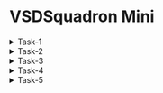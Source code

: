 # VSDSquadron Mini 

<details>
<summary>Task-1</summary>

+ In this program we will be using **RISC-V GNU Compiler Toolchain** to compile our c programs into risc v instructions. 
+ Then we will be using **Iverilog** to compile & simulate our verilog files. 
+ We will be using **GTKwave** to view the relevant waveforms obtained from verilog simulation.
+ Also we will be using **Yosys** to synthesis our RTL.
### Steps to install git

```
 sudo apt-get install git
 git clone https://github.com/kunalg123/vsdflow.git
 cd vsdflow
 chmod 777 opensource_eda_tool_install.sh
 ./opensource_eda_tool_install.sh
 ./vsdflow spi_slave_design_details.csv
 ./vsdflow picorv32_design_details.csv

```
![1](https://github.com/Amrutha3515/vsdmini/assets/150571663/7d1db528-055d-4aa6-a059-d648f1e5b220)

  ### steps to install RISC-V GNU-TOOL CHAIN
  
   + For installing the riscv-gnu tool chain on ubuntu computer first clone the following repository 
```
git clone https://github.com/riscv/riscv-gnu-toolchain   _where_u_want_to_clone_repo
  ```
```
sudo apt-get install autoconf automake autotools-dev curl python3 python3-pip libmpc-dev libmpfr-dev libgmp-dev gawk build-essential bison flex texinfo gperf libtool patchutils bczlib1g-dev libexpat-dev ninja-build git cmake libglib2.0-dev libslirp-dev
 ``` 
#### The above code shows error : unable to locate the libslirp then use
```
sudo apt-get install autoconf automake autotools-dev curl python3 python3-pip libmpc-dev libmpfr-dev libgmp-dev gawk build-essential bison flex texinfo gperf libtool patchutils bc zlib1g-dev libexpat1-dev ninja-build git cmake libglib2.0-dev
cd directory_where_u_want_to_clone_repo
mkdir build
cd build
../configure --prefix=/absolute/path/where/u/want/to/keep/the/tools --enable-multilib
make
```
![4-1](https://github.com/Amrutha3515/vsdmini/assets/150571663/8cf8fb5a-3187-49ff-a44b-7a0ec1092150)

![5](https://github.com/Amrutha3515/vsdmini/assets/150571663/804ccf2e-e71a-4c24-87b0-923e061f03ab)

![7](https://github.com/Amrutha3515/vsdmini/assets/150571663/5889341e-e22f-4f75-af98-3f3981ceaf8e)
### Steps to install Yosys

```
sudo apt install yosys
```

You can verify the installation of yosys as shown below
![2-1](https://github.com/Amrutha3515/vsdmini/assets/150571663/3d291f38-f933-476b-8445-59b6690d12d3)


### Steps to install gcc 

```
 sudo apt install gcc
```
you can verify gcc installation as shown below
![2-2](https://github.com/Amrutha3515/vsdmini/assets/150571663/30a02b54-cb24-4ea6-b147-f85c85bcbf03)

## Steps to install Iverilog


```
 sudo apt-get update
 sudo apt-get -y install iverilog
```
![image](https://github.com/Amrutha3515/vsdmini/assets/150571663/8aa6bf8d-359f-47d8-be9d-ae0f808a5fbc)

The installation can be verified as shown below

![3-1](https://github.com/Amrutha3515/vsdmini/assets/150571663/3a485b68-6db4-4aff-aa47-f13193f454fb)


## Steps to install gtkwave

```
 sudo apt update
 sudo apt install gtkwave
```
![3-2](https://github.com/Amrutha3515/vsdmini/assets/150571663/55a2e7d5-f7e5-4a3f-ab1f-7cf1b3fef9e9)

# Compile a `c` Program Using Riscv Compiler


## Installing Leafpad Text Editor:


We will be using `leafpad` text editor to write our `c` program. The text editor can be installed as shown below (applicable for ubuntu 22.04 version).


```
sudo snap install leafpad 
```
## The Program:

Navigate to the home directory and create a new `.c` file in leafpad as shown below,

```
 cd 
 leafpad sum1ton.c &
```
write a `c program` and use the `save button`or use `ctrl + s`  to save the file. 

```
#include <stdio.h>
int main(){
    int sum = 0, i, n = 5;
    for (i=1; i<=n; ++i){
        sum += i;
    }
    printf("Sum of numbers from 1 to %d is %d \n", n, sum);
    return 0;
}

```

![8](https://github.com/Amrutha3515/vsdmini/assets/150571663/f23f70a9-04bf-4588-9a1b-f1e94de60a76)

## Compilation & Execution


Compile and run the program as below

```
 gcc program_name.c 
 ./a.out 
```
in my case it is sum1ton.c
![9](https://github.com/Amrutha3515/vsdmini/assets/150571663/970bafec-bd71-4319-8cd2-d82b524bd43a)

To view the code you have written and compile the program in riscv gcc compiler follow the below instruction.

```
cat program_name.c
riscv64-unknown-elf-gcc -O1 -mabi=lp64 -march=rv64i -o program_name.o program_name.c
```
in my case it is sum1ton.o sum1ton.c

![14](https://github.com/Amrutha3515/vsdmini/assets/150571663/5120c785-1a2b-46ad-b493-d79e0d6a3f45)

Now open a new tab in terminal using `ctrl + shift + T` and follow below instruction to open the assembly code for the c program we had executed earlier.

```
riscv64-unknown-elf-objdump -d program_name.o
```
to search for `main()` section of our program below the below step,

```
riscv64-unknown-elf-objdump -d program_name.o | less
: /main
```

press `n` key to scrolldown & press `q` to quit.

![t-1](https://github.com/Amrutha3515/vsdmini/assets/150571663/dbfee5f1-1518-4b72-94e0-233e53a7176c)

The above image shows the `main()` section of my program. And as we can see there are 15 instructions in the `main()`. Address of each instruction can be seen. The address of the next instruction is `current address + 4 bytes`. <br>
<br> 
**Total Number of Instructions = (Address of the first instruction of the next instruction block -  Address of the first instruction of the current instruction block) / 4**
<br>
<br>
Therefore, Total number of instructions in main() =  (101c0 - 10184)/4 = (3c/4)<sub>**16**</sub>=(F)<sub>**16**</sub> = (**15**)<sub>**10**</sub>


## Role of -O1 & -Ofast: 

**-O** is a flag which directs the compiler to what extent it needs to optimize a given program, the optimization may be in terms of reducing binary size of the program while compramizing of the speed of execution or optimize the speed of exceution while increasing the binary program size. There are various levels of optimization,
<br>
**-O1** : This flag offers basic optimization, balances binary code size as well as speed. <br>
**-Ofast** : This flag offers aggressive optimizations. It prioritizes speed of execution over the size of compiled binary program size. <br>

Let us compile the same program with **-Ofast** flag.


```
riscv64-unknown-elf-gcc -Ofast -mabi=lp64 -march=rv64i -o program_name.o program_name.c
# In a new terminal tab
riscv64-unknown-elf-objdump -d program_name.o | less
: /main
```
![t](https://github.com/Amrutha3515/vsdmini/assets/150571663/a39fcea4-6911-48e9-9acb-e50e19db3a6c)

The above image shows the `main()` section of my program. And as we can see there are 12 instructions in the `main()`. Address of each instruction can be seen. The address of the next instruction is `current address + 4 bytes`. <br>
<br> 
**Total Number of Instructions = (Address of the first instruction of the next instruction block -  Address of the first instruction of the current instruction block) / 4**
<br>
<br>
Therefore, Total number of instructions in main() =  (101e0 - 101bo)/4 = (30/4)<sub>**16**</sub>=(C)<sub>**16**</sub> = (**12**)<sub>**10**</sub>

we can observe that the Number of instructions is reduced with -Ofast

# Reference:
+ https://www.udemy.com/course/vsd-a-complete-guide-to-install-open-source-eda-tools/
+ https://github.com/riscv-collab/riscv-gnu-toolchain
+ https://1drv.ms/v/s!Ai4WW_jutengg7dbp9XlZXjJmxogBw?e=ycX4fO
+ https://1drv.ms/v/s!Ai4WW_jutenghrYpUsL_MLKJDSLVyg?e=gdA9TW
+ https://1drv.ms/v/s!Ai4WW_jutengifpPDmIttaabnLw5nw?e=ULYlur
</details>
<details >
 <summary>Task-2</summary>
 
 # Project: Traffic Flow Controller: Sequential Traffic Light Control System
 As my project is Traffic Flow Controller: Sequential Traffic Light Control System.
 Assuming we have two directions (North-South and East-West) with three LEDs (Red, Yellow, Green) for each direction.
 The sample C code for this project is 
 ```
#include <stdio.h>
#include <unistd.h> // for sleep function

// Define the traffic light states
typedef enum {
    RED,
    GREEN,
    YELLOW
} TrafficLightState;

// Define the directions
typedef enum {
    NS,  // North-South
    EW   // East-West
} Direction;

// Structure to represent a traffic light for a direction
typedef struct {
    TrafficLightState state;
    Direction direction;
} TrafficLight;

// Function to display the current state of the traffic light
void displayLight(TrafficLight *light) {
    const char *dir = (light->direction == NS) ? "North-South" : "East-West";
    switch (light->state) {
        case RED:
            printf("%s Direction: Red Light\n", dir);
            break;
        case GREEN:
            printf("%s Direction: Green Light\n", dir);
            break;
        case YELLOW:
            printf("%s Direction: Yellow Light\n", dir);
            break;
    }
}

int main() {
    TrafficLight nsLight = {RED, NS}; // North-South traffic light
    TrafficLight ewLight = {GREEN, EW}; // East-West traffic light

    while (1) {
        displayLight(&nsLight);
        displayLight(&ewLight);

        // Control the North-South traffic light
        switch (nsLight.state) {
            case RED:
                sleep(15);  // Red light for 15 seconds
                nsLight.state = GREEN;
                ewLight.state = RED;
                break;
            case GREEN:
                sleep(10);  // Green light for 10 seconds
                nsLight.state = YELLOW;
                break;
            case YELLOW:
                sleep(5);  // Yellow light for 5 seconds
                nsLight.state = RED;
                ewLight.state = GREEN;
                break;
        }

        // Control the East-West traffic light
        switch (ewLight.state) {
            case RED:
                // Red light duration is managed by North-South traffic light
                break;
            case GREEN:
                sleep(10);  // Green light for 10 seconds
                ewLight.state = YELLOW;
                break;
            case YELLOW:
                sleep(5);  // Yellow light for 5 seconds
                ewLight.state = RED;
                nsLight.state = GREEN;
                break;
        }
    }

    return 0;
}

```
To complie this code with RISC-V GCC. we can use the following commands on the ubuntu terminal .

```
leafpad demo.c
```
in my case demo is my file name , we can use any other names as you want and write the code that suitable for your selected project and save the file.

![VirtualBox_vsdmini_23_06_2024_20_54_14](https://github.com/Amrutha3515/vsdmini/assets/150571663/cb999ca8-9e44-4a9a-b23f-b2638d063c8e)
![VirtualBox_vsdmini_23_06_2024_20_53_42](https://github.com/Amrutha3515/vsdmini/assets/150571663/e6e353b7-1055-4219-80a8-3d571fd25987)
To compile andview the output of the code use the command
```
gcc demo.c
./a.out
```
![VirtualBox_vsdmini_23_06_2024_22_07_49](https://github.com/Amrutha3515/vsdmini/assets/150571663/30e9e206-026c-45b0-9037-ab7c3510f3c7)

As I Mentioned in the code i gave the delay of 15 seconds to 5 seconds varying according to the colour of the light to change the state.

 

https://github.com/Amrutha3515/vsdmini/assets/150571663/4631c83b-d29a-410c-86f6-b619a27bd191

From the video we can see that the no colour matches in the two directions. if the North- south direction is Red then the east -west direction is green. <br>

similarly, if the North-south direction is green then the east-west direction is red.

From this we can control the traffic light how and when to change the state of light. 
# Reference:
+ https://1drv.ms/v/s!Ai4WW_jutengifsvljZVcX_fvYEZtg?e=uMRUXd

</details>
<details >
 <summary>Task-3</summary>

 ### This Task is to do the spike simulation to the C code that we have done in Task-2.

 The code that is run using GCC Complier is again runs using RISCV and Spike. <br>
 As i started compiling using the RISC-V, i got an error with sleep function so i simply changed the sleep with delay function as follows
 ```
#include <stdio.h>
#include <unistd.h> // for sleep function

// Define the traffic light states
typedef enum {
   RED,
   GREEN,
   YELLOW
} TrafficLightState;

// Define the directions
typedef enum {
   NS,  // North-South
   EW   // East-West
} Direction;

// Structure to represent a traffic light for a direction
typedef struct {
   TrafficLightState state;
   Direction direction;
} TrafficLight;

// Function to display the current state of the traffic light
void displayLight(TrafficLight *light) {
   const char *dir = (light->direction == NS) ? "North-South" : "East-West";
   switch (light->state) {
       case RED:
           printf("%s Direction: Red Light\n", dir);
           break;
       case GREEN:
           printf("%s Direction: Green Light\n", dir);
           break;
       case YELLOW:
           printf("%s Direction: Yellow Light\n", dir);
           break;
   }
}
void delay(int seconds) {
    volatile unsigned int count;
    for (int i = 0; i < seconds * 1000000; i++) {
        count++;
    }
}
int main() {
   TrafficLight nsLight = {RED, NS}; // North-South traffic light
   TrafficLight ewLight = {GREEN, EW}; // East-West traffic light

   int cycles=5
   while (cycles > 0) {
       displayLight(&nsLight);
       displayLight(&ewLight);

       // Control the North-South traffic light
       switch (nsLight.state) {
           case RED:
               delay(15);  // Red light for 15 seconds
               nsLight.state = GREEN;
               ewLight.state = RED;
               break;
           case GREEN:
               delay(10);  // Green light for 10 seconds
               nsLight.state = YELLOW;
               break;
           case YELLOW:
               delay(5);  // Yellow light for 5 seconds
               nsLight.state = RED;
               ewLight.state = GREEN;
               break;
       }

       // Control the East-West traffic light
       switch (ewLight.state) {
           case RED:
               // Red light duration is managed by North-South traffic light
               break;
           case GREEN:
               sleep(10);  // Green light for 10 seconds
               ewLight.state = YELLOW;
               break;
           case YELLOW:
               sleep(5);  // Yellow light for 5 seconds
               ewLight.state = RED;
               nsLight.state = GREEN;
               break;
       }
    cycles--;
   }

   return 0;
}
```

<br> if you want to run the code continuously(infinite loop) then simply use **while(1)** as shown in task-2. for simulation purpose i am using the code to run for 5 cycles so i initialised the cycles and updated the code.<br>
for this code the output is same as in Task-2 except the no of times the code is executed.<br>
![image](https://github.com/Amrutha3515/vsdmini/assets/150571663/dae58623-0688-413e-85e9-30450cc64f77)

 now, we can proceed with riscv and spike simulations. To get the obj file using  riscv use 
 ```
riscv64-unknown-elf-gcc -O1 -mabi=lp64 -march=rv64i -o program_name.o program_name.c
```
<br> in my case it is demo1.c then open a new terminal and enter
```
riscv64-unknown-elf-objdump -d program_name.o
riscv64-unknown-elf-objdump -d program_name.o | less
```
![VirtualBox_vsdmini_25_06_2024_20_06_35](https://github.com/Amrutha3515/vsdmini/assets/150571663/b4679619-fe22-4142-9a35-c6587ebd5f4b)

 ### For spike simulation

 ```
spike pk program_name.o
```
<br>
To debugg the O file use

```
spike -d pk program_name.o
```
in my case it is demo1.o <br>


![VirtualBox_vsdmini_25_06_2024_21_39_53](https://github.com/Amrutha3515/vsdmini/assets/150571663/d28ab05d-f99a-489a-87a1-328e5f55dc7a)

### Now, Do the same steps using Ofast
![image](https://github.com/Amrutha3515/vsdmini/assets/150571663/8ae5e502-25d7-4a5a-9175-0f007b71e021)
![VirtualBox_vsdmini_25_06_2024_21_46_49](https://github.com/Amrutha3515/vsdmini/assets/150571663/a887d714-9e5c-4414-8e9d-4fe27d81bba0)
![VirtualBox_vsdmini_25_06_2024_21_46_27](https://github.com/Amrutha3515/vsdmini/assets/150571663/d4e4ee8f-f690-4fd8-ae26-9372817e33e9)

we can observe from this If you need your results to be very accurate and you want to be able to easily find and fix issues, use **-O1** and
Use **-Ofast** If you need the simulation to run as fast as possible and are okay with a small chance of less precise results.
# Reference:
+ https://1drv.ms/v/s!Ai4WW_jutengifwKKraoEerkS-LrnA?e=tGHh41
+ https://1drv.ms/v/s!Ai4WW_jutengg7dmZwxQmBY-JEGihg?e=A4ASgZ

</details>
<details >
 <summary>Task-4</summary>

 + Identify instruction type and exact 32-bit instruction code in the instruction type format.
  
  RV32I can be divided into six basic instruction formats. R-type instructions for register-register operations, an I-type instructions for immediate and load operations, and S-type instructions for store operations. B-type instructions for conditional branch operations. U-type instructions for long immediate and J-type instructions for unconditional jumps.

  ![WhatsApp Image 2024-02-22 at 17 29 06_b1e00065](https://github.com/Amrutha3515/RISC-V/assets/150571663/e06834ef-90e6-4b81-8ce4-9c720aff2562)
  
 +  add r1, r2, r3 	= R type instruction
+ sub r3, r1, r2	= R type instruction
+ and r2, r1, r3	= R type instruction
 + or r8, r2, r5	= R type instruction
+ xor r8, r1, r4	= R type instruction
+ slt r10, r2, r4	= R type instruction
+ addi r12, r3, 5	= I type instruction
+ sw r3, r1, 4		= S type instruction
+ lw r13, r11, 2		= I type instruction
+ beq r0, r0, 15	= B type instruction
+ bne r0, r1, 20	= B type instruction
+ sll r15, r11, 2	= R type instruction
+ srl r16, r11, r2	= R type instruction
 ``` 
add r1, r2, r3
0000000	00011	00010	000	00001	0110011

sub r3, r1, r2

0000000	00010	00001	000	00011	0110011

and r2, r1, r3
0000000	00011	00001	111	00010	0110011

or r8, r2, r5
0000000	00101	00010	110	01000	0110011

xor r8, r1, r4

0000000	00100	00001	100	01000	0110011
slt r10, r2, r4

0000000	00100	00010	010	01010	0110011

addi r12, r3, 5

0000000 000101   00011	000	01100	0010011

sw r3, r1, 4

0000000	00011	00001	010	00100	0100011

lw r13, r11, 2

0000000 000010 01011 010 01101 0000011

beq r0, r0, 15

0000000 01111 00000 000 00000 1100011

bne r0, r1, 20

0000000 00001 00000 00001 001 00101 1100011

sll r15, r1, r2

0000000 00010 01011 101 10000 0110011

srl r16, r11, r2

0000000 00010 01011 001 01111 0110011
```
</details>
<details>
<summary>Task-5</summary>
 This Task is to verifying the waveforms of the instructions using GTKWAVE.

 + For this first clone the reference repo by using the command and make sure you are in right path by verifying using the **cd** command
 ```
gitclone https://github.com/vinayrayapati/rv32i/
```
![image](https://github.com/Amrutha3515/Sequential-Traffic-Light-Control-System/assets/150571663/fc18e428-2bd5-4ba3-81cc-a0d1555c691d)

and then change the directory to the file which you cloned in my case it is **rv32i**

Now,check the files whether they re present in that directory or not by using 

```
ls -all
```
![image](https://github.com/Amrutha3515/Sequential-Traffic-Light-Control-System/assets/150571663/b7d25396-98b0-4c63-abf4-57eb538ffe04)

now to open the gtkwave enter the following commands 
```
iverilog -o rv32i1 iiitb_rv32i.v iiitb_rv32i_tb.v ./rv32i1
./rv32i  //for opening the vcd
gtkwave iiitb_rv32i.vcd
```
![9](https://github.com/Amrutha3515/Sequential-Traffic-Light-Control-System/assets/150571663/288a0886-4ab7-4357-9ded-4f827a728112)
![VirtualBox_vsdmini_06_07_2024_15_38_44](https://github.com/Amrutha3515/Sequential-Traffic-Light-Control-System/assets/150571663/ab6f41dd-c0ac-443e-bb56-aa726b3049f2)
**ADD**
![ADD](https://github.com/Amrutha3515/Sequential-Traffic-Light-Control-System/assets/150571663/962b5880-5a56-45a1-ba22-4bc58d84432e)
**SUB**
![SUB](https://github.com/Amrutha3515/Sequential-Traffic-Light-Control-System/assets/150571663/1c4eccae-76ee-4459-b38d-ac1bb8ea54cc)
**AND**
![AND](https://github.com/Amrutha3515/Sequential-Traffic-Light-Control-System/assets/150571663/593c3db3-04e1-4d09-a0b1-e63a85a2be71)
**OR**
![OR](https://github.com/Amrutha3515/Sequential-Traffic-Light-Control-System/assets/150571663/7f57b2bb-6cd5-495d-bda5-afaa06a4a315)
**XOR**
![XOR](https://github.com/Amrutha3515/Sequential-Traffic-Light-Control-System/assets/150571663/c48222ea-807c-4cf4-b24d-772fe26c8bd6)
**SLT**
![SLT](https://github.com/Amrutha3515/Sequential-Traffic-Light-Control-System/assets/150571663/f83f9e69-9d35-414d-812e-c8fc948c7317)
**ADDI**
![ADDI](https://github.com/Amrutha3515/Sequential-Traffic-Light-Control-System/assets/150571663/cf546dad-6d29-4b81-b140-6d70011abd89)
**BEQ**
![BEQ](https://github.com/Amrutha3515/Sequential-Traffic-Light-Control-System/assets/150571663/815e3ab6-3782-4e0d-99cf-9e35b172e413)
**SLL**

![SLL](https://github.com/Amrutha3515/Sequential-Traffic-Light-Control-System/assets/150571663/9e03fdd2-a4b3-47ba-83f7-e1af44441abd)

**Note: in the above pictures YELLOW are the INPUTS and RED are the OUTPUTS**
</details>
